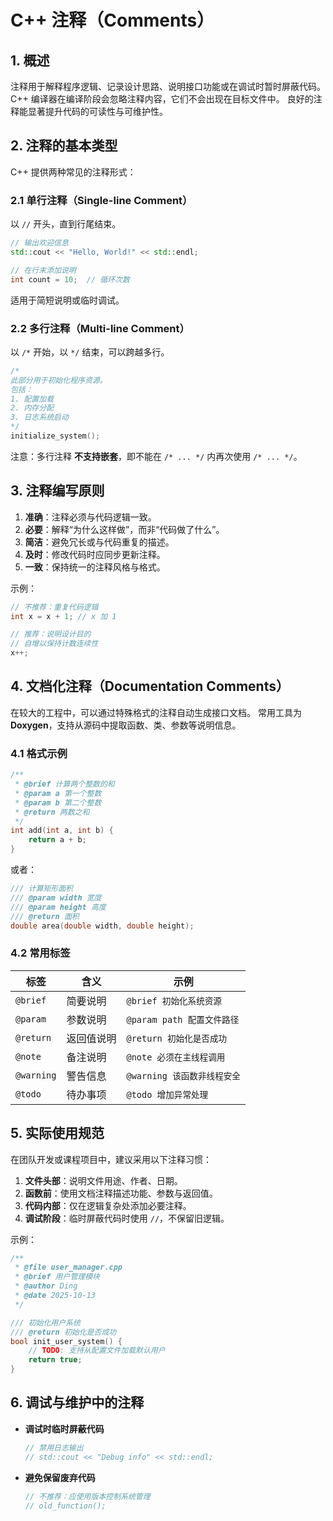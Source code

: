 # C++ 注释（Comments）

## 1. 概述

注释用于解释程序逻辑、记录设计思路、说明接口功能或在调试时暂时屏蔽代码。
C++ 编译器在编译阶段会忽略注释内容，它们不会出现在目标文件中。
良好的注释能显著提升代码的可读性与可维护性。

## 2. 注释的基本类型

C++ 提供两种常见的注释形式：

### 2.1 单行注释（Single-line Comment）

以 `//` 开头，直到行尾结束。

```cpp
// 输出欢迎信息
std::cout << "Hello, World!" << std::endl;

// 在行末添加说明
int count = 10;  // 循环次数
```

适用于简短说明或临时调试。

### 2.2 多行注释（Multi-line Comment）

以 `/*` 开始，以 `*/` 结束，可以跨越多行。

```cpp
/*
此部分用于初始化程序资源。
包括：
1. 配置加载
2. 内存分配
3. 日志系统启动
*/
initialize_system();
```

注意：多行注释 **不支持嵌套**，即不能在 `/* ... */` 内再次使用 `/* ... */`。

## 3. 注释编写原则

1. **准确**：注释必须与代码逻辑一致。
2. **必要**：解释“为什么这样做”，而非“代码做了什么”。
3. **简洁**：避免冗长或与代码重复的描述。
4. **及时**：修改代码时应同步更新注释。
5. **一致**：保持统一的注释风格与格式。

示例：

```cpp
// 不推荐：重复代码逻辑
int x = x + 1; // x 加 1

// 推荐：说明设计目的
// 自增以保持计数连续性
x++;
```

## 4. 文档化注释（Documentation Comments）

在较大的工程中，可以通过特殊格式的注释自动生成接口文档。
常用工具为 **Doxygen**，支持从源码中提取函数、类、参数等说明信息。

### 4.1 格式示例

```cpp
/**
 * @brief 计算两个整数的和
 * @param a 第一个整数
 * @param b 第二个整数
 * @return 两数之和
 */
int add(int a, int b) {
    return a + b;
}
```

或者：

```cpp
/// 计算矩形面积
/// @param width 宽度
/// @param height 高度
/// @return 面积
double area(double width, double height);
```

### 4.2 常用标签

| 标签         | 含义    | 示例                   |
| ---------- | ----- | -------------------- |
| `@brief`   | 简要说明  | `@brief 初始化系统资源`     |
| `@param`   | 参数说明  | `@param path 配置文件路径` |
| `@return`  | 返回值说明 | `@return 初始化是否成功`    |
| `@note`    | 备注说明  | `@note 必须在主线程调用`     |
| `@warning` | 警告信息  | `@warning 该函数非线程安全`  |
| `@todo`    | 待办事项  | `@todo 增加异常处理`       |

## 5. 实际使用规范

在团队开发或课程项目中，建议采用以下注释习惯：

1. **文件头部**：说明文件用途、作者、日期。
2. **函数前**：使用文档注释描述功能、参数与返回值。
3. **代码内部**：仅在逻辑复杂处添加必要注释。
4. **调试阶段**：临时屏蔽代码时使用 `//`，不保留旧逻辑。

示例：

```cpp
/**
 * @file user_manager.cpp
 * @brief 用户管理模块
 * @author Ding
 * @date 2025-10-13
 */

/// 初始化用户系统
/// @return 初始化是否成功
bool init_user_system() {
    // TODO: 支持从配置文件加载默认用户
    return true;
}
```

## 6. 调试与维护中的注释

* **调试时临时屏蔽代码**

  ```cpp
  // 禁用日志输出
  // std::cout << "Debug info" << std::endl;
  ```

* **避免保留废弃代码**

  ```cpp
  // 不推荐：应使用版本控制系统管理
  // old_function();
  ```
